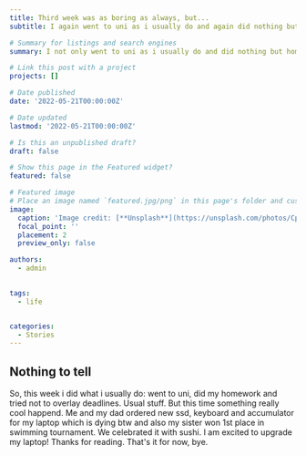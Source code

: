 ```yaml
---
title: Third week was as boring as always, but...
subtitle: I again went to uni as i usually do and again did nothing but homework at home, though this time there was 1 interesting event.

# Summary for listings and search engines
summary: I not only went to uni as i usually do and did nothing but homework at home, but experienced someting cool...

# Link this post with a project
projects: []

# Date published
date: '2022-05-21T00:00:00Z'

# Date updated
lastmod: '2022-05-21T00:00:00Z'

# Is this an unpublished draft?
draft: false

# Show this page in the Featured widget?
featured: false

# Featured image
# Place an image named `featured.jpg/png` in this page's folder and customize its options here.
image:
  caption: 'Image credit: [**Unsplash**](https://unsplash.com/photos/CpkOjOcXdUY)'
  focal_point: ''
  placement: 2
  preview_only: false

authors:
  - admin
  

tags:
  - life


categories:
  - Stories
---
```


## Nothing to tell

So, this week i did what i usually do: went to uni, did my homework and tried not to overlay deadlines. Usual stuff. But this time something really cool happend. Me and my dad ordered new ssd, keyboard and accumulator for my laptop which is dying btw and also my sister won 1st place in swimming tournament. We celebrated it with sushi.
I am excited to upgrade my laptop! Thanks for reading. That's it for now, bye.

